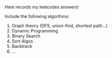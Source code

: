 Here records my leetcodes answers!

Include the following algorthms:
1. Graph theory (DFS, union-find, shortest path...)
2. Dynamic Programming
3. Binary Search
4. Sort Algos
5. Backtrack
6. ...
